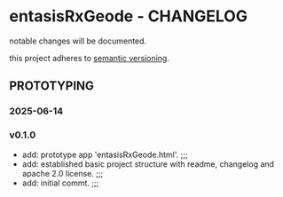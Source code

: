 # entasisRxGeode - CHANGELOG

notable changes will be documented.

this project adheres to [semantic versioning](https://semver.org/spec/v2.0.0.html).

## PROTOTYPING

### 2025-06-14

### v0.1.0

- add: prototype app 'entasisRxGeode.html'. ;;;
- add: established basic project structure with readme, changelog and apache 2.0 license. ;;;
- add: initial commt. ;;;